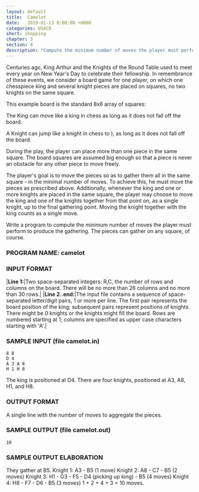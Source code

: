 ```yaml
---
layout: default
title:  Camelot
date:   2019-01-13 0:00:00 +0000
categories: USACO
short: shopping
chapter: 3
section: 4
description: "Compute the minimum number of moves the player must perform to produce the gathering. The pieces can gather on any square, of course."
---
```


Centuries ago, King Arthur and the Knights of the Round Table used to meet every year on New Year's Day to celebrate their fellowship. In remembrance of these events, we consider a board game for one player, on which one chesspiece king and several knight pieces are placed on squares, no two knights on the same square.

This example board is the standard 8x8 array of squares:

The King can move like a king in chess as long as it does not fall off the board:

A Knight can jump like a knight in chess to ), as long as it does not fall off the board.

During the play, the player can place more than one piece in the same square. The board squares are assumed big enough so that a piece is never an obstacle for any other piece to move freely.

The player's goal is to move the pieces so as to gather them all in the same square - in the minimal number of moves. To achieve this, he must move the pieces as prescribed above. Additionally, whenever the king and one or more knights are placed in the same square, the player may choose to move the king and one of the knights together from that point on, as a single knight, up to the final gathering point. Moving the knight together with the king counts as a single move.

Write a program to compute the minimum number of moves the player must perform to produce the gathering. The pieces can gather on any square, of course.

### PROGRAM NAME: camelot

### INPUT FORMAT


|**Line 1:**|Two space-separated integers: R,C, the number of rows and columns on the board. There will be no more than 26 columns and no more than 30 rows.|
|**Line 2..end:**|The input file contains a sequence of space-separated letter/digit pairs, 1 or more per line. The first pair represents the board position of the king; subsequent pairs represent positions of knights. There might be 0 knights or the knights might fill the board. Rows are numbered starting at 1; columns are specified as upper case characters starting with 'A'.|

### SAMPLE INPUT (file camelot.in)

```
8 8
D 4
A 3 A 8
H 1 H 8
```

The king is positioned at D4. There are four knights, positioned at A3, A8, H1, and H8.

### OUTPUT FORMAT

A single line with the number of moves to aggregate the pieces.

### SAMPLE OUTPUT (file camelot.out)

```
10
```

### SAMPLE OUTPUT ELABORATION

They gather at B5.
Knight 1: A3 - B5 (1 move)
Knight 2: A8 - C7 - B5 (2 moves)
Knight 3: H1 - G3 - F5 - D4 (picking up king) - B5 (4 moves)
Knight 4: H8 - F7 - D6 - B5 (3 moves)
1 + 2 + 4 + 3 = 10 moves.

